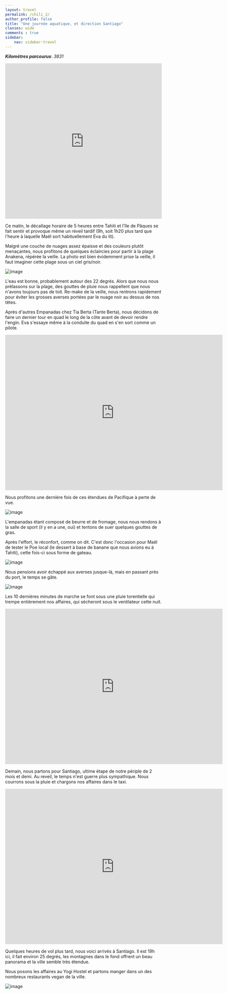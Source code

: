 ```yaml
---
layout: travel
permalink: /chili_2/
author_profile: false
title: "Une journée aquatique, et direction Santiago"
classes: wide
comments : true
sidebar:
    nav: sidebar-travel
---
```


<!-- jQuery 1.8 or later, 33 KB -->
<script src="https://ajax.googleapis.com/ajax/libs/jquery/1.11.1/jquery.min.js"></script>

<!-- Fotorama from CDNJS, 19 KB -->
<link  href="https://cdnjs.cloudflare.com/ajax/libs/fotorama/4.6.4/fotorama.css" rel="stylesheet">
<script src="https://cdnjs.cloudflare.com/ajax/libs/fotorama/4.6.4/fotorama.js"></script>

***Kilomètres parcourus***: *3831*

<iframe src="https://www.google.com/maps/d/u/0/embed?mid=1Pv9fzBaFICbogxjO93NS9rLDLKPWY_3u" width="100%" height="500" frameBorder="0"></iframe>

<br>

Ce matin, le décallage horaire de 5 heures entre Tahiti et l'île de Pâques se fait sentir et provoque même un réveil tardif (9h, soit 1h20 plus tard que l'heure à laquelle Maël sort habituellement Eva du lit).

Malgré une couche de nuages assez épaisse et des couleurs plutôt menaçantes, nous profitons de quelques éclaircies pour partir à la plage Anakena, répérée la veille. La photo est bien évidemment prise la veille, il faut imaginer cette plage sous un ciel gris/noir.

![image](https://drive.google.com/uc?id=1-lRbT_hnxwisVd47eTzw5F1E2gVLnhT4)

L'eau est bonne, probablement autour des 22 degrés. Alors que nous nous prélassons sur la plage, des gouttes de pluie nous rappellent que nous n'avons toujours pas de toit. Re-make de la veille, nous rentrons rapidement pour éviter les grosses averses portées par le nuage noir au dessus de nos têtes.

Après d'autres Empanadas chez Tia Berta (Tante Berta), nous décidons de faire un dernier tour en quad le long de la côte avant de devoir rendre l'engin. Eva s'essaye même à la conduite du quad en s'en sort comme un pilote. 

<iframe width="700" height="500" src="https://www.youtube.com/embed/RGtMQoaHzL4" frameborder="0" allow="accelerometer; autoplay; encrypted-media; gyroscope; picture-in-picture" allowfullscreen></iframe>

<br>

Nous profitons une dernière fois de ces étendues de Pacifique à perte de vue.

![image](https://drive.google.com/uc?id=106OIgAF7Th6BLoDiqiUOLGBYSkTQ6-Ef)

L'empanadas étant composé de beurre et de fromage, nous nous rendons à la salle de sport (il y en a une, oui) et tentons de suer quelques gouttes de gras.

Après l'effort, le réconfort, comme on dit. C'est donc l'occasion pour Maël de tester le Poe local (le dessert à base de banane que nous avions eu à Tahiti), cette fois-ci sous forme de gateau.

![image](https://drive.google.com/uc?id=10rbbd5z6y5QNrARGad1kRFUmXu5wwQGg)

Nous pensions avoir échappé aux averses jusque-là, mais en passant près du port, le temps se gâte.

![image](https://drive.google.com/uc?id=1QUtMO5vVTE-_l7be-19ABTHqT8s9Qa3R)

Les 10 dernières minutes de marche se font sous une pluie torentielle qui trempe entièrement nos affaires, qui sécheront sous le ventilateur cette nuit.

<iframe width="700" height="500" src="https://www.youtube.com/embed/7MYC6XfKdTw" frameborder="0" allow="accelerometer; autoplay; encrypted-media; gyroscope; picture-in-picture" allowfullscreen></iframe>

<br>

Demain, nous partons pour Santiago, ultime étape de notre périple de 2 mois et demi. Au reveil, le temps n'est guerre plus sympathique. Nous courrons sous la pluie et chargons nos affaires dans le taxi. 

<iframe width="700" height="500" src="https://www.youtube.com/embed/vn-QQNeBhlE" frameborder="0" allow="accelerometer; autoplay; encrypted-media; gyroscope; picture-in-picture" allowfullscreen></iframe>

<br>

Quelques heures de vol plus tard, nous voici arrivés à Santiago. Il est 19h ici, il fait environ 25 degrés, les montagnes dans le fond offrent un beau panorama et la ville semble très étendue.

Nous posons les affaires au Yogi Hostel et partons manger dans un des nombreux restaurants vegan de la ville.

![image](https://drive.google.com/uc?id=1tXX0nuBbLJN012f_6AbWt3kRS5-n6FCH)
